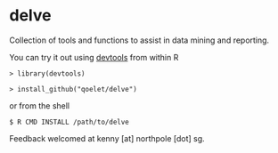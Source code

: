 # delve

Collection of tools and functions to assist in data mining and reporting.

You can try it out using [devtools](https://github.com/hadley/devtools) from within R

    > library(devtools)
    
    > install_github("qoelet/delve")

or from the shell

    $ R CMD INSTALL /path/to/delve

Feedback welcomed at kenny [at] northpole [dot] sg.